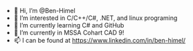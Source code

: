 - 👋 Hi, I’m @Ben-Himel
- 👀 I’m interested in C/C++/C#, .NET, and linux programing
- 🌱 I’m currently learning C# and GitHub 
- 💞️ I’m currently in MSSA Cohart CAD 9! 
- 📫 I can be found at https://www.linkedin.com/in/ben-himel/

<!---
Ben-Himel/Ben-Himel is a ✨ special ✨ repository because its `README.md` (this file) appears on your GitHub profile.
You can click the Preview link to take a look at your changes.
--->
